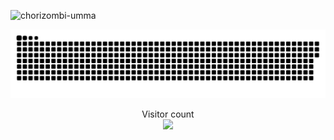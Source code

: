 
![chorizombi-umma](https://user-images.githubusercontent.com/90513443/213273962-ece5129b-c1e9-417d-9688-388f126a232e.gif)


<a href=#><img src="contributions.svg"></a>
<p align="center"> 
  Visitor count<br>
  <img src="https://profile-counter.glitch.me/Crystal2033/count.svg" />
</p>


